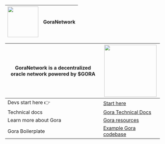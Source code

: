 

|<img src="https://avatars.githubusercontent.com/u/96357480?s=400&u=f54a2fab0e5faaf6bccf57b993e0a28ca2102001&v=4" width="100">  |  GoraNetwork|
| -------- | ------- |

|   GoraNetwork is a decentralized oracle network powered by $GORA  |  <img src="https://uploads-ssl.webflow.com/646efe133ad1fe199a53f269/64e8a304831329ff7513f00b_poseNewWebsite01_2-p-800.png" width="170"> |
| -------- | ------- |
| Devs start here 👉  | [Start here](https://www.gora.io/)    |
| Technical docs |[Gora Technical Docs](https://docs.goracle.io/technical-documentation/)      |
| Learn more about Gora |[Gora resources](https://www.gora.io/blog-post-categories/blog)      |
| Gora Boilerplate     | [Example Gora codebase](https://www.gora.io/)     |










